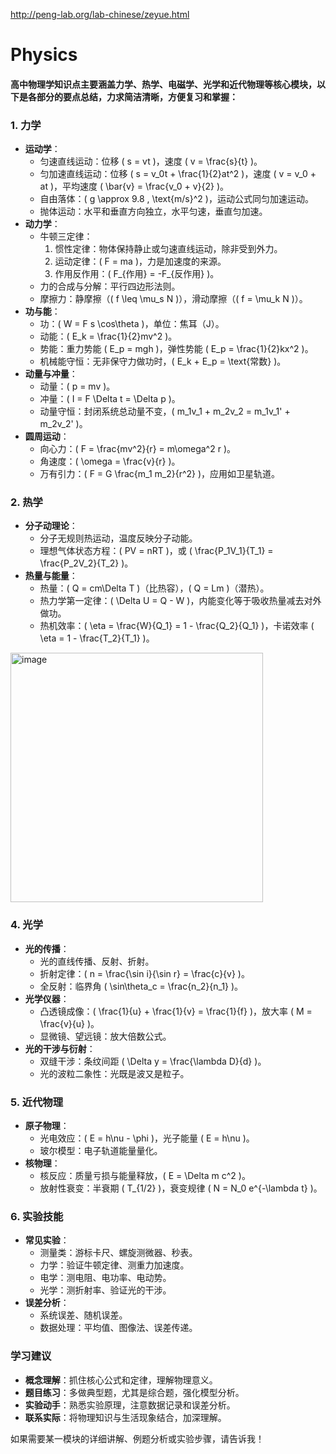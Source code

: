 http://peng-lab.org/lab-chinese/zeyue.html  
# Physics
#### 高中物理学知识点主要涵盖力学、热学、电磁学、光学和近代物理等核心模块，以下是各部分的要点总结，力求简洁清晰，方便复习和掌握：

### 1. **力学**
- **运动学**：
  - 匀速直线运动：位移 \( s = vt \)，速度 \( v = \frac{s}{t} \)。
  - 匀加速直线运动：位移 \( s = v_0t + \frac{1}{2}at^2 \)，速度 \( v = v_0 + at \)，平均速度 \( \bar{v} = \frac{v_0 + v}{2} \)。
  - 自由落体：\( g \approx 9.8 \, \text{m/s}^2 \)，运动公式同匀加速运动。
  - 抛体运动：水平和垂直方向独立，水平匀速，垂直匀加速。
- **动力学**：
  - 牛顿三定律：
    1. 惯性定律：物体保持静止或匀速直线运动，除非受到外力。
    2. 运动定律：\( F = ma \)，力是加速度的来源。
    3. 作用反作用：\( F_{作用} = -F_{反作用} \)。
  - 力的合成与分解：平行四边形法则。
  - 摩擦力：静摩擦（\( f \leq \mu_s N \)），滑动摩擦（\( f = \mu_k N \)）。
- **功与能**：
  - 功：\( W = F s \cos\theta \)，单位：焦耳（J）。
  - 动能：\( E_k = \frac{1}{2}mv^2 \)。
  - 势能：重力势能 \( E_p = mgh \)，弹性势能 \( E_p = \frac{1}{2}kx^2 \)。
  - 机械能守恒：无非保守力做功时，\( E_k + E_p = \text{常数} \)。
- **动量与冲量**：
  - 动量：\( p = mv \)。
  - 冲量：\( I = F \Delta t = \Delta p \)。
  - 动量守恒：封闭系统总动量不变，\( m_1v_1 + m_2v_2 = m_1v_1' + m_2v_2' \)。
- **圆周运动**：
  - 向心力：\( F = \frac{mv^2}{r} = m\omega^2 r \)。
  - 角速度：\( \omega = \frac{v}{r} \)。
  - 万有引力：\( F = G \frac{m_1 m_2}{r^2} \)，应用如卫星轨道。

### 2. **热学**
- **分子动理论**：
  - 分子无规则热运动，温度反映分子动能。
  - 理想气体状态方程：\( PV = nRT \)，或 \( \frac{P_1V_1}{T_1} = \frac{P_2V_2}{T_2} \)。
- **热量与能量**：
  - 热量：\( Q = cm\Delta T \)（比热容），\( Q = Lm \)（潜热）。
  - 热力学第一定律：\( \Delta U = Q - W \)，内能变化等于吸收热量减去对外做功。
  - 热机效率：\( \eta = \frac{W}{Q_1} = 1 - \frac{Q_2}{Q_1} \)，卡诺效率 \( \eta = 1 - \frac{T_2}{T_1} \)。

<img width="404" height="399" alt="image" src="https://github.com/user-attachments/assets/a963399e-b494-4957-963f-e94693eab724" />

### 4. **光学**
- **光的传播**：
  - 光的直线传播、反射、折射。
  - 折射定律：\( n = \frac{\sin i}{\sin r} = \frac{c}{v} \)。
  - 全反射：临界角 \( \sin\theta_c = \frac{n_2}{n_1} \)。
- **光学仪器**：
  - 凸透镜成像：\( \frac{1}{u} + \frac{1}{v} = \frac{1}{f} \)，放大率 \( M = \frac{v}{u} \)。
  - 显微镜、望远镜：放大倍数公式。
- **光的干涉与衍射**：
  - 双缝干涉：条纹间距 \( \Delta y = \frac{\lambda D}{d} \)。
  - 光的波粒二象性：光既是波又是粒子。

### 5. **近代物理**
- **原子物理**：
  - 光电效应：\( E = h\nu - \phi \)，光子能量 \( E = h\nu \)。
  - 玻尔模型：电子轨道能量量化。
- **核物理**：
  - 核反应：质量亏损与能量释放，\( E = \Delta m c^2 \)。
  - 放射性衰变：半衰期 \( T_{1/2} \)，衰变规律 \( N = N_0 e^{-\lambda t} \)。

### 6. **实验技能**
- **常见实验**：
  - 测量类：游标卡尺、螺旋测微器、秒表。
  - 力学：验证牛顿定律、测重力加速度。
  - 电学：测电阻、电功率、电动势。
  - 光学：测折射率、验证光的干涉。
- **误差分析**：
  - 系统误差、随机误差。
  - 数据处理：平均值、图像法、误差传递。

### 学习建议
- **概念理解**：抓住核心公式和定律，理解物理意义。
- **题目练习**：多做典型题，尤其是综合题，强化模型分析。
- **实验动手**：熟悉实验原理，注意数据记录和误差分析。
- **联系实际**：将物理知识与生活现象结合，加深理解。

如果需要某一模块的详细讲解、例题分析或实验步骤，请告诉我！
